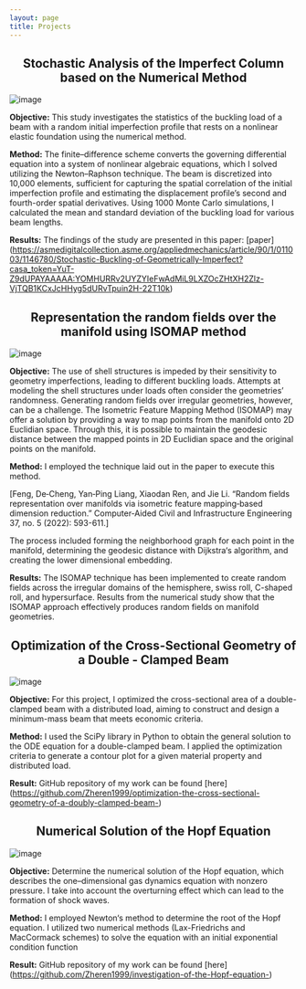```yaml
---
layout: page
title: Projects
---
```




<h2 align="center">Stochastic Analysis of the Imperfect Column based on the Numerical Method</h2>

![image](https://user-images.githubusercontent.com/89813720/209562576-4ff9b4b9-cb41-4976-b87a-e740dae5017a.png)


**Objective:**
This study investigates the statistics of the buckling load of a beam with a random initial imperfection profile that rests on a nonlinear elastic foundation using the numerical method. 

**Method:** 
The finite–difference scheme converts the governing differential equation into a system of nonlinear algebraic equations, which I solved utilizing the Newton–Raphson technique. The beam is discretized into 10,000 elements, sufficient for capturing the spatial correlation of the initial imperfection profile and estimating the displacement profile’s second and fourth-order spatial derivatives. Using 1000 Monte Carlo simulations, I calculated the mean and standard deviation of the buckling load for various beam lengths. 

**Results:**
The findings of the study are presented in this paper: [paper] (https://asmedigitalcollection.asme.org/appliedmechanics/article/90/1/011003/1146780/Stochastic-Buckling-of-Geometrically-Imperfect?casa_token=YuT-Z9dUPAYAAAAA:YOMHURRv2UYZYIeFwAdMiL9LXZOcZHtXH2Zlz-VjTQB1KCxJcHHyg5dURvTpuin2H-22T10k)


<h2 align="center">Representation the random fields over the manifold using ISOMAP method</h2>

![image](https://user-images.githubusercontent.com/89813720/209562750-46deeace-5850-40ed-b386-a7065bc43f82.png)


**Objective:**
The use of shell structures is impeded by their sensitivity to geometry imperfections, leading to different buckling loads. Attempts at modeling the shell structures under loads often consider the geometries’ randomness. Generating random fields over irregular geometries, however, can be a challenge. The Isometric Feature Mapping Method (ISOMAP) may offer a solution by providing a way to map points from the manifold onto 2D Euclidian space. Through this, it is possible to maintain the geodesic distance between the mapped points in 2D Euclidian space and the original points on the manifold.

**Method:**
I employed the technique laid out in the paper to execute this method.

[Feng, De‐Cheng, Yan‐Ping Liang, Xiaodan Ren, and Jie Li. “Random fields representation over manifolds via isometric feature mapping‐based dimension reduction.” Computer‐Aided Civil and Infrastructure Engineering 37, no. 5 (2022): 593-611.]

The process included forming the neighborhood graph for each point in the  manifold, determining the geodesic distance with Dijkstra‘s algorithm, and creating the lower dimensional embedding.

**Results:**
The ISOMAP technique has been implemented to create random fields across the irregular domains of the hemisphere, swiss roll, C-shaped roll, and hypersurface. Results from the numerical study show that the ISOMAP approach effectively produces random fields on manifold geometries.



<h2 align="center">Optimization of the Cross-Sectional Geometry of a Double - Clamped Beam</h2>

![image](https://user-images.githubusercontent.com/89813720/209562839-1231e1c1-78dd-4d27-a594-5b0ed8e92ba4.png)


**Objective:**
For this project, I optimized the cross-sectional area of a double-clamped beam with a distributed load, aiming to construct and design a minimum-mass beam that meets economic criteria.

**Method:**
I used the SciPy library in Python to obtain the general solution to the ODE equation for a double-clamped beam.
I applied the optimization criteria to generate a contour plot for a given material property and distributed load.

**Result:**
GitHub repository of my work can be found [here] (https://github.com/Zheren1999/optimization-the-cross-sectional-geometry-of-a-doubly-clamped-beam-)



<h2 align="center">Numerical Solution of the Hopf Equation</h2>

![image](https://user-images.githubusercontent.com/89813720/209562884-6e9e3849-35a5-4f1d-a3e0-a8bc8e0701e3.png)


**Objective:**
Determine the numerical solution of the Hopf equation, which describes the one–dimensional gas dynamics equation with nonzero pressure. I take into account the overturning effect which can lead to the formation of shock waves.

**Method:**
I employed Newton‘s method to determine the root of the Hopf equation. I utilized two numerical methods (Lax-Friedrichs and MacCormack schemes) to solve the equation with an initial exponential condition function

**Result:**
GitHub repository of my work can be found [here] (https://github.com/Zheren1999/investigation-of-the-Hopf-equation-)

